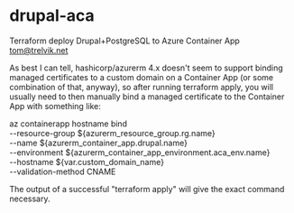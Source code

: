 # drupal-aca
Terraform deploy Drupal+PostgreSQL to Azure Container App
tom@trelvik.net

As best I can tell, hashicorp/azurerm 4.x doesn't seem to support binding
managed certificates to a custom domain on a Container App (or some combination
of that, anyway), so after running terraform apply, you will usually need to then
manually bind a managed certificate to the Container App with something like:

az containerapp hostname bind \
  --resource-group ${azurerm_resource_group.rg.name} \
  --name ${azurerm_container_app.drupal.name} \
  --environment ${azurerm_container_app_environment.aca_env.name} \
  --hostname ${var.custom_domain_name} \
  --validation-method CNAME

The output of a successful "terraform apply" will give the exact command necessary.
